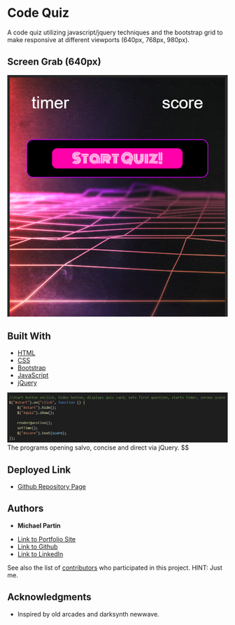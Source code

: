 # Code Quiz
A code quiz utilizing javascript/jquery techniques and the bootstrap grid to make responsive at different viewports (640px, 768px, 980px).

## Screen Grab (640px)

![site](codequiz_ss.PNG)

## Built With

* [HTML](https://developer.mozilla.org/en-US/docs/Web/HTML)
* [CSS](https://developer.mozilla.org/en-US/docs/Web/CSS)
* [Bootstrap](https://getbootstrap.com)
* [JavaScript](https://javascript.com)
* [jQuery](https://jqueryapi.com)

![Code Snippet from js.js](codeSnippet.PNG)
The programs opening salvo, concise and direct via jQuery. $$

## Deployed Link

* [Github Repository Page](https://github.com/rev1311/code-quiz)


## Authors

* **Michael Partin** 

- [Link to Portfolio Site](https://rev1311.github.io/responsive-portfolio/)
- [Link to Github](https://github.com/rev1311)
- [Link to LinkedIn](https://linkedin.com/in/michael-partin-49ba1081)

See also the list of [contributors](https://github.com/your/project/contributors) who participated in this project. HINT: Just me.


## Acknowledgments

* Inspired by old arcades and darksynth newwave.

